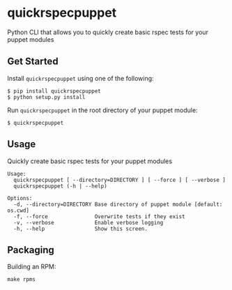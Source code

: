 # quickrspecpuppet

Python CLI that allows you to quickly create basic rspec tests for your puppet modules

## Get Started

Install `quickrspecpuppet` using one of the following:

    $ pip install quickrspecpuppet
    $ python setup.py install

Run `quickrspecpuppet` in the root directory of your puppet module:

    $ quickrspecpuppet

## Usage

Quickly create basic rspec tests for your puppet modules

```
Usage:
  quickrspecpuppet [ --directory=DIRECTORY ] [ --force ] [ --verbose ]
  quickrspecpuppet (-h | --help)

Options:
  -d, --directory=DIRECTORY Base directory of puppet module [default: os.cwd]
  -f, --force               Overwrite tests if they exist
  -v, --verbose             Enable verbose logging
  -h, --help                Show this screen.
```

## Packaging

Building an RPM:
```
make rpms
```
